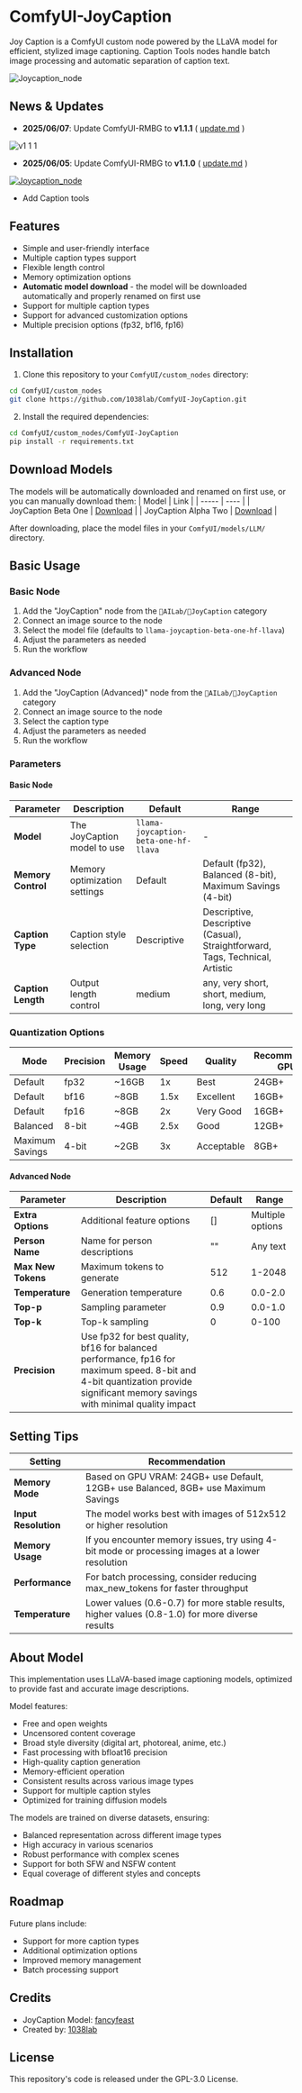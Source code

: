 # ComfyUI-JoyCaption

Joy Caption is a ComfyUI custom node powered by the LLaVA model for efficient, stylized image captioning. Caption Tools nodes handle batch image processing and automatic separation of caption text.

![Joycaption_node](example_workflows/Joycaption_node.png)

## News & Updates
- **2025/06/07**: Update ComfyUI-RMBG to **v1.1.1** ( [update.md](https://github.com/1038lab/ComfyUI-JoyCaption/blob/main/update.md#v111-20250607) )

![v1 1 1](https://github.com/user-attachments/assets/bcb6cadd-1294-4fd0-a5b4-fe8cd3784801)

- **2025/06/05**: Update ComfyUI-RMBG to **v1.1.0** ( [update.md](https://github.com/1038lab/ComfyUI-JoyCaption/blob/main/update.md#v110-20250605) )

[![Joycaption_node](example_workflows/batch_image_text_output.jpg)](https://github.com/1038lab/ComfyUI-JoyCaption/blob/main/example_workflows/batch_image_text_output.json)

- Add Caption tools

## Features

- Simple and user-friendly interface
- Multiple caption types support
- Flexible length control
- Memory optimization options
- **Automatic model download** - the model will be downloaded automatically and properly renamed on first use
- Support for multiple caption types
- Support for advanced customization options
- Multiple precision options (fp32, bf16, fp16)

## Installation

1. Clone this repository to your `ComfyUI/custom_nodes` directory:
```bash
cd ComfyUI/custom_nodes
git clone https://github.com/1038lab/ComfyUI-JoyCaption.git
```

2. Install the required dependencies:
```bash
cd ComfyUI/custom_nodes/ComfyUI-JoyCaption
pip install -r requirements.txt
```

## Download Models
The models will be automatically downloaded and renamed on first use, or you can manually download them:
| Model | Link |
| ----- | ---- |
| JoyCaption Beta One | [Download](https://huggingface.co/fancyfeast/llama-joycaption-beta-one-hf-llava) |
| JoyCaption Alpha Two | [Download](https://huggingface.co/fancyfeast/llama-joycaption-alpha-two-hf-llava) |

After downloading, place the model files in your `ComfyUI/models/LLM/` directory.

## Basic Usage

### Basic Node

1. Add the "JoyCaption" node from the `🧪AILab/📝JoyCaption` category
2. Connect an image source to the node
3. Select the model file (defaults to `llama-joycaption-beta-one-hf-llava`)
4. Adjust the parameters as needed
5. Run the workflow

### Advanced Node

1. Add the "JoyCaption (Advanced)" node from the `🧪AILab/📝JoyCaption` category
2. Connect an image source to the node
3. Select the caption type
4. Adjust the parameters as needed
5. Run the workflow

### Parameters

#### Basic Node

| Parameter | Description | Default | Range |
| --------- | ----------- | ------- | ----- |
| **Model** | The JoyCaption model to use | `llama-joycaption-beta-one-hf-llava` | - |
| **Memory Control** | Memory optimization settings | Default | Default (fp32), Balanced (8-bit), Maximum Savings (4-bit) |
| **Caption Type** | Caption style selection | Descriptive | Descriptive, Descriptive (Casual), Straightforward, Tags, Technical, Artistic |
| **Caption Length** | Output length control | medium | any, very short, short, medium, long, very long |


### Quantization Options

| Mode | Precision | Memory Usage | Speed | Quality | Recommended GPU |
|------|-----------|--------------|-------|---------|----------------|
| Default | fp32 | ~16GB | 1x | Best | 24GB+ |
| Default | bf16 | ~8GB | 1.5x | Excellent | 16GB+ |
| Default | fp16 | ~8GB | 2x | Very Good | 16GB+ |
| Balanced | 8-bit | ~4GB | 2.5x | Good | 12GB+ |
| Maximum Savings | 4-bit | ~2GB | 3x | Acceptable | 8GB+ |

#### Advanced Node

| Parameter | Description | Default | Range |
| --------- | ----------- | ------- | ----- |
| **Extra Options** | Additional feature options | [] | Multiple options |
| **Person Name** | Name for person descriptions | "" | Any text |
| **Max New Tokens** | Maximum tokens to generate | 512 | 1-2048 |
| **Temperature** | Generation temperature | 0.6 | 0.0-2.0 |
| **Top-p** | Sampling parameter | 0.9 | 0.0-1.0 |
| **Top-k** | Top-k sampling | 0 | 0-100 |
| **Precision** | Use fp32 for best quality, bf16 for balanced performance, fp16 for maximum speed. 8-bit and 4-bit quantization provide significant memory savings with minimal quality impact |

## Setting Tips

| Setting | Recommendation |
| ------- | -------------- |
| **Memory Mode** | Based on GPU VRAM: 24GB+ use Default, 12GB+ use Balanced, 8GB+ use Maximum Savings |
| **Input Resolution** | The model works best with images of 512x512 or higher resolution |
| **Memory Usage** | If you encounter memory issues, try using 4-bit mode or processing images at a lower resolution |
| **Performance** | For batch processing, consider reducing max_new_tokens for faster throughput |
| **Temperature** | Lower values (0.6-0.7) for more stable results, higher values (0.8-1.0) for more diverse results |

## About Model

This implementation uses LLaVA-based image captioning models, optimized to provide fast and accurate image descriptions.

Model features:
* Free and open weights
* Uncensored content coverage
* Broad style diversity (digital art, photoreal, anime, etc.)
* Fast processing with bfloat16 precision
* High-quality caption generation
* Memory-efficient operation
* Consistent results across various image types
* Support for multiple caption styles
* Optimized for training diffusion models

The models are trained on diverse datasets, ensuring:
* Balanced representation across different image types
* High accuracy in various scenarios
* Robust performance with complex scenes
* Support for both SFW and NSFW content
* Equal coverage of different styles and concepts

## Roadmap

Future plans include:
* Support for more caption types
* Additional optimization options
* Improved memory management
* Batch processing support

## Credits

* JoyCaption Model: [fancyfeast](https://huggingface.co/fancyfeast)
* Created by: [1038lab](https://github.com/1038lab)

## License

This repository's code is released under the GPL-3.0 License.
